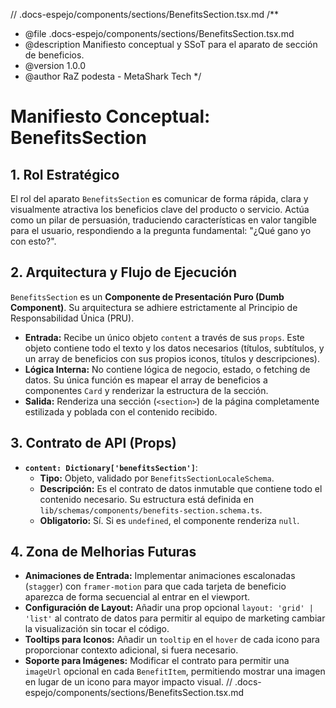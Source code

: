 // .docs-espejo/components/sections/BenefitsSection.tsx.md
/\*\*

- @file .docs-espejo/components/sections/BenefitsSection.tsx.md
- @description Manifiesto conceptual y SSoT para el aparato de sección de beneficios.
- @version 1.0.0
- @author RaZ podesta - MetaShark Tech
  \*/

# Manifiesto Conceptual: BenefitsSection

## 1. Rol Estratégico

El rol del aparato `BenefitsSection` es comunicar de forma rápida, clara y visualmente atractiva los beneficios clave del producto o servicio. Actúa como un pilar de persuasión, traduciendo características en valor tangible para el usuario, respondiendo a la pregunta fundamental: "¿Qué gano yo con esto?".

## 2. Arquitectura y Flujo de Ejecución

`BenefitsSection` es un **Componente de Presentación Puro (Dumb Component)**. Su arquitectura se adhiere estrictamente al Principio de Responsabilidad Única (PRU).

- **Entrada:** Recibe un único objeto `content` a través de sus `props`. Este objeto contiene todo el texto y los datos necesarios (títulos, subtítulos, y un array de beneficios con sus propios iconos, títulos y descripciones).
- **Lógica Interna:** No contiene lógica de negocio, estado, o fetching de datos. Su única función es mapear el array de beneficios a componentes `Card` y renderizar la estructura de la sección.
- **Salida:** Renderiza una sección (`<section>`) de la página completamente estilizada y poblada con el contenido recibido.

## 3. Contrato de API (Props)

- **`content: Dictionary['benefitsSection']`**:
  - **Tipo:** Objeto, validado por `BenefitsSectionLocaleSchema`.
  - **Descripción:** Es el contrato de datos inmutable que contiene todo el contenido necesario. Su estructura está definida en `lib/schemas/components/benefits-section.schema.ts`.
  - **Obligatorio:** Sí. Si es `undefined`, el componente renderiza `null`.

## 4. Zona de Melhorias Futuras

- **Animaciones de Entrada:** Implementar animaciones escalonadas (`stagger`) con `framer-motion` para que cada tarjeta de beneficio aparezca de forma secuencial al entrar en el viewport.
- **Configuración de Layout:** Añadir una prop opcional `layout: 'grid' | 'list'` al contrato de datos para permitir al equipo de marketing cambiar la visualización sin tocar el código.
- **Tooltips para Iconos:** Añadir un `tooltip` en el `hover` de cada icono para proporcionar contexto adicional, si fuera necesario.
- **Soporte para Imágenes:** Modificar el contrato para permitir una `imageUrl` opcional en cada `BenefitItem`, permitiendo mostrar una imagen en lugar de un icono para mayor impacto visual.
  // .docs-espejo/components/sections/BenefitsSection.tsx.md
